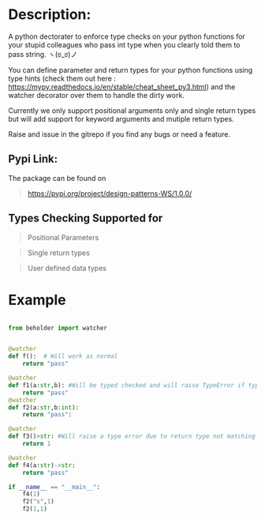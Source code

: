# Description:
A python dectorater to enforce type checks on your python functions for your stupid colleagues who pass int type when you clearly told them to pass string.
ヽ(ಠ_ಠ)ノ

You can define parameter and return types for your python functions using type hints (check them out here : https://mypy.readthedocs.io/en/stable/cheat_sheet_py3.html) and the watcher decorator over them to handle the dirty work.

Currently we only support positional arguments only and single return types but will add support for keyword arguments and mutiple return types.

Raise and issue in the gitrepo if you find any bugs or need a feature.

## Pypi Link:
The package can be found on
> https://pypi.org/project/design-patterns-WS/1.0.0/


## Types Checking Supported for
> Positional Parameters

> Single return types

> User defined data types

# Example

```python

from beholder import watcher


@watcher
def f():  # Will work as normal
    return "pass"

@watcher
def f1(a:str,b): #Will be typed checked and will raise TypeError if types do not match
    return "pass"
@watcher
def f2(a:str,b:int):
    return "pass":

@watcher
def f3()>str: #Will raise a type error due to return type not matching function definition
    return 1

@watcher    
def f4(a:str)->str:
    return "pass"

if __name__ == "__main__":
    f4(1)
    f2("s",1)
    f2(1,1)
  
```


